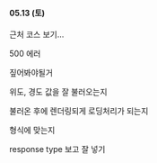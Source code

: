 #### 05.13 (토)

근처 코스 보기...

500 에러

짚어봐야될거

위도, 경도 값을 잘 불러오는지

불러온 후에 렌더링되게 로딩처리가 되는지

형식에 맞는지

response type 보고 잘 넣기
